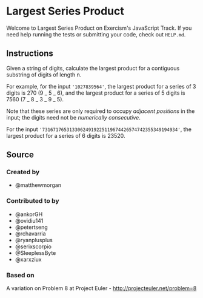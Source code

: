 # Largest Series Product

Welcome to Largest Series Product on Exercism's JavaScript Track.
If you need help running the tests or submitting your code, check out `HELP.md`.

## Instructions

Given a string of digits, calculate the largest product for a contiguous
substring of digits of length n.

For example, for the input `'1027839564'`, the largest product for a
series of 3 digits is 270 (9 _ 5 _ 6), and the largest product for a
series of 5 digits is 7560 (7 _ 8 _ 3 _ 9 _ 5).

Note that these series are only required to occupy _adjacent positions_
in the input; the digits need not be _numerically consecutive_.

For the input `'73167176531330624919225119674426574742355349194934'`,
the largest product for a series of 6 digits is 23520.

## Source

### Created by

- @matthewmorgan

### Contributed to by

- @ankorGH
- @ovidiu141
- @petertseng
- @rchavarria
- @ryanplusplus
- @serixscorpio
- @SleeplessByte
- @xarxziux

### Based on

A variation on Problem 8 at Project Euler - http://projecteuler.net/problem=8